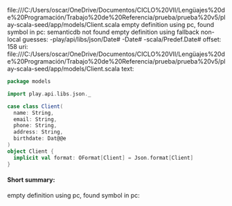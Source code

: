 file:///C:/Users/oscar/OneDrive/Documentos/CICLO%20VII/Lengüajes%20de%20Programación/Trabajo%20de%20Referencia/prueba/prueba%20v5/play-scala-seed/app/models/Client.scala
empty definition using pc, found symbol in pc: 
semanticdb not found
empty definition using fallback
non-local guesses:
	 -play/api/libs/json/Date#
	 -Date#
	 -scala/Predef.Date#
offset: 158
uri: file:///C:/Users/oscar/OneDrive/Documentos/CICLO%20VII/Lengüajes%20de%20Programación/Trabajo%20de%20Referencia/prueba/prueba%20v5/play-scala-seed/app/models/Client.scala
text:
```scala
package models

import play.api.libs.json._

case class Client(
  name: String,
  email: String,
  phone: String,
  address: String,
  birthdate: Dat@@e
)
object Client {
  implicit val format: OFormat[Client] = Json.format[Client]
} 
```


#### Short summary: 

empty definition using pc, found symbol in pc: 